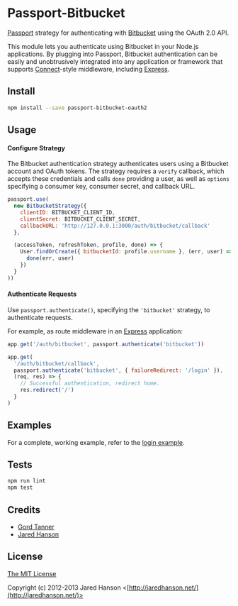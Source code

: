# Passport-Bitbucket

[Passport](https://github.com/jaredhanson/passport) strategy for authenticating
with [Bitbucket](https://bitbucket.org/) using the OAuth 2.0 API.

This module lets you authenticate using Bitbucket in your Node.js applications.
By plugging into Passport, Bitbucket authentication can be easily and
unobtrusively integrated into any application or framework that supports
[Connect](http://www.senchalabs.org/connect/)-style middleware, including
[Express](http://expressjs.com/).

## Install

```sh
npm install --save passport-bitbucket-oauth2
```

## Usage

#### Configure Strategy

The Bitbucket authentication strategy authenticates users using a Bitbucket
account and OAuth tokens.  The strategy requires a `verify` callback, which
accepts these credentials and calls `done` providing a user, as well as
`options` specifying a consumer key, consumer secret, and callback URL.

```js
passport.use(
  new BitbucketStrategy({
    clientID: BITBUCKET_CLIENT_ID,
    clientSecret: BITBUCKET_CLIENT_SECRET,
    callbackURL: 'http://127.0.0.1:3000/auth/bitbucket/callback'
  },

  (accessToken, refreshToken, profile, done) => {
    User.findOrCreate({ bitbucketId: profile.username }, (err, user) => {
      done(err, user)
    })
  }
))
```

#### Authenticate Requests

Use `passport.authenticate()`, specifying the `'bitbucket'` strategy, to
authenticate requests.

For example, as route middleware in an [Express](http://expressjs.com/)
application:

```js
app.get('/auth/bitbucket', passport.authenticate('bitbucket'))

app.get(
  '/auth/bitbucket/callback',
  passport.authenticate('bitbucket', { failureRedirect: '/login' }),
  (req, res) => {
    // Successful authentication, redirect home.
    res.redirect('/')
  }
)
```

## Examples

For a complete, working example, refer to the [login example](https://github.com/bithound/passport-bitbucket-oauth2/tree/master/examples/login).

## Tests

```sh
npm run lint
npm test
```

## Credits

  - [Gord Tanner](http://github.com/gtanner)
  - [Jared Hanson](http://github.com/jaredhanson)

## License

[The MIT License](http://opensource.org/licenses/MIT)

Copyright (c) 2012-2013 Jared Hanson <[http://jaredhanson.net/](http://jaredhanson.net/)>
